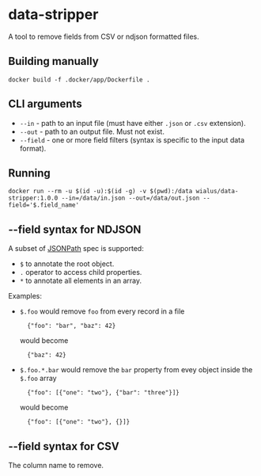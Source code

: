# data-stripper

A tool to remove fields from CSV or ndjson formatted files.

## Building manually

    docker build -f .docker/app/Dockerfile .

## CLI arguments

* `--in` - path to an input file (must have either `.json` or `.csv` extension).
* `--out` - path to an output file. Must not exist.
* `--field` - one or more field filters (syntax is specific to the input data format).

## Running

    docker run --rm -u $(id -u):$(id -g) -v $(pwd):/data wialus/data-stripper:1.0.0 --in=/data/in.json --out=/data/out.json --field='$.field_name'

## --field syntax for NDJSON

A subset of [JSONPath](https://goessner.net/articles/JsonPath/) spec is supported:

* `$` to annotate the root object.
* `.` operator to access child properties.
* `*` to annotate all elements in an array.

Examples:

* `$.foo` would remove `foo` from every record in a file

        {"foo": "bar", "baz": 42}

    would become

        {"baz": 42}

* `$.foo.*.bar` would remove the `bar` property from evey object inside the `$.foo` array

        {"foo": [{"one": "two"}, {"bar": "three"}]}

    would become

        {"foo": [{"one": "two"}, {}]}

## --field syntax for CSV

The column name to remove.
